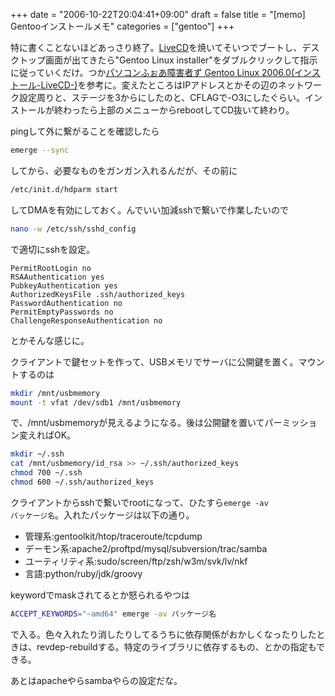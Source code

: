 +++
date = "2006-10-22T20:04:41+09:00"
draft = false
title = "[memo] Gentooインストールメモ"
categories = ["gentoo"]
+++

特に書くことないほどあっさり終了。<a href="http://mirror.gentoo.gr.jp/releases/amd64/current/livecd/livecd-amd64-installer-2006.1.iso">LiveCD</a>を焼いてそいつでブートし、デスクトップ画面が出てきたら"Gentoo Linux installer"をダブルクリックして指示に従っていくだけ。つか<a href="http://www9.ocn.ne.jp/~pcvolu/pcnet/gentopage122.htm" target="_blank">パソコンふぉあ障害者ず Gentoo Linux 2006.0(インストール-LiveCD-)</a>を参考に。変えたところはIPアドレスとかその辺のネットワーク設定周りと、ステージを3からにしたのと、CFLAGで-O3にしたぐらい。インストールが終わったら上部のメニューからrebootしてCD抜いて終わり。

pingして外に繋がることを確認したら

```bash
emerge --sync
```

してから、必要なものをガンガン入れるんだが、その前に

```bash
/etc/init.d/hdparm start
```

してDMAを有効にしておく。んでいい加減sshで繋いで作業したいので

```bash
nano -w /etc/ssh/sshd_config
```
で適切にsshを設定。

```text
PermitRootLogin no
RSAAuthentication yes
PubkeyAuthentication yes
AuthorizedKeysFile .ssh/authorized_keys
PasswordAuthentication no
PermitEmptyPasswords no
ChallengeResponseAuthentication no
```

とかそんな感じに。

クライアントで鍵セットを作って、USBメモリでサーバに公開鍵を置く。マウントするのは
```bash
mkdir /mnt/usbmemory
mount -t vfat /dev/sdb1 /mnt/usbmemory
```

で、/mnt/usbmemoryが見えるようになる。後は公開鍵を置いてパーミッション変えればOK。

```bash
mkdir ~/.ssh
cat /mnt/usbmemory/id_rsa >> ~/.ssh/authorized_keys
chmod 700 ~/.ssh
chmod 600 ~/.ssh/authorized_keys
```

クライアントからsshで繋いでrootになって、ひたすら<code>emerge -av パッケージ名</code>。入れたパッケージは以下の通り。

<ul>
<li>管理系:gentoolkit/htop/traceroute/tcpdump</li>
<li>デーモン系:apache2/proftpd/mysql/subversion/trac/samba</li>
<li>ユーティリティ系:sudo/screen/ftp/zsh/w3m/svk/lv/nkf</li>
<li>言語:python/ruby/jdk/groovy</li>
</ul>

keywordでmaskされてるとか怒られるやつは
```bash
ACCEPT_KEYWORDS="~amd64" emerge -av パッケージ名
```

で入る。色々入れたり消したりしてるうちに依存関係がおかしくなったりしたときは、revdep-rebuildする。特定のライブラリに依存するもの、とかの指定もできる。

あとはapacheやらsambaやらの設定だな。
